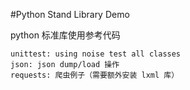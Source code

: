 #Python Stand Library Demo

 python 标准库使用参考代码
```
unittest: using noise test all classes
json: json dump/load 操作  
requests: 爬虫例子（需要额外安装 lxml 库）
```
